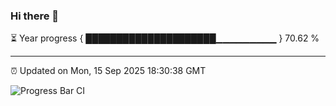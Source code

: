 ### Hi there 👋

⏳ Year progress { █████████████████████▁▁▁▁▁▁▁▁▁ } 70.62 %

---

⏰ Updated on Mon, 15 Sep 2025 18:30:38 GMT

![Progress Bar CI](https://github.com/liununu/liununu/workflows/Progress%20Bar%20CI/badge.svg)
